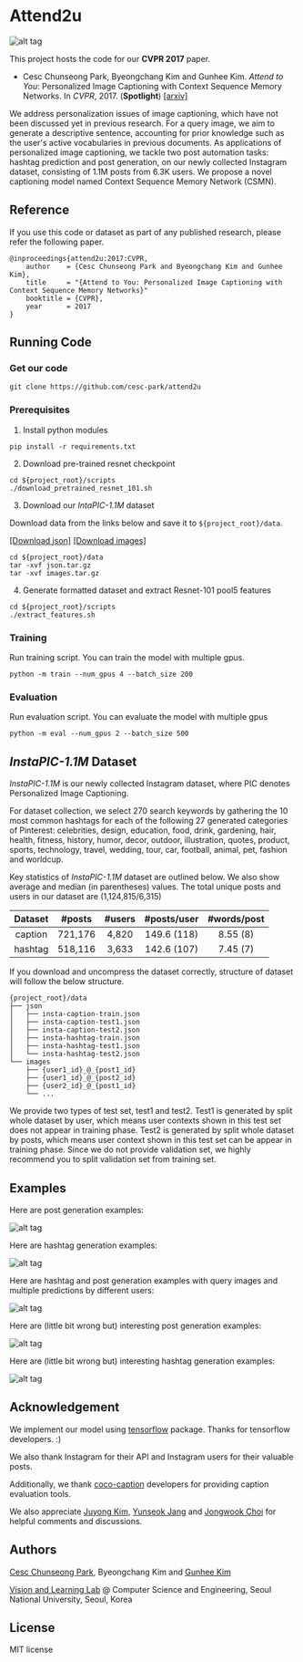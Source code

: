 # Attend2u

![alt tag](./assets/attend2u_cvpr.png)

This project hosts the code for our **CVPR 2017** paper.

- Cesc Chunseong Park, Byeongchang Kim and Gunhee Kim. *Attend to You*: Personalized Image Captioning with Context Sequence Memory Networks. In *CVPR*, 2017. (**Spotlight**) [[arxiv]](https://arxiv.org/abs/1704.06485)

We address personalization issues of image captioning, which have not been discussed yet in previous research.
For a query image, we aim to generate a descriptive sentence, accounting for prior knowledge such as the user's active vocabularies in previous documents.
As applications of personalized image captioning, we tackle two post automation tasks: hashtag prediction and post generation, on our newly collected Instagram dataset, consisting of 1.1M posts from 6.3K users.
We propose a novel captioning model named Context Sequence Memory Network (CSMN).

## Reference

If you use this code or dataset as part of any published research, please refer the following paper.

```
@inproceedings{attend2u:2017:CVPR,
    author    = {Cesc Chunseong Park and Byeongchang Kim and Gunhee Kim},
    title     = "{Attend to You: Personalized Image Captioning with Context Sequence Memory Networks}"
    booktitle = {CVPR},
    year      = 2017
}
```

## Running Code

### Get our code

```
git clone https://github.com/cesc-park/attend2u
```

### Prerequisites

1. Install python modules

```
pip install -r requirements.txt
```

2. Download pre-trained resnet checkpoint

```
cd ${project_root}/scripts
./download_pretrained_resnet_101.sh
```

3. Download our *IntaPIC-1.1M* dataset

Download data from the links below and save it to `${project_root}/data`.

[[Download json]](https://drive.google.com/uc?export=download&id=0B3xszfcsfVUBdG0tU3BOQWV0a0E)
[[Download images]](https://drive.google.com/uc?export=download&id=0B3xszfcsfVUBVkZGU2oxYVl6aDA)

```
cd ${project_root}/data
tar -xvf json.tar.gz
tar -xvf images.tar.gz
```

4. Generate formatted dataset and extract Resnet-101 pool5 features

```
cd ${project_root}/scripts
./extract_features.sh
```

### Training

Run training script.
You can train the model with multiple gpus.

```
python -m train --num_gpus 4 --batch_size 200
```

### Evaluation

Run evaluation script.
You can evaluate the model with multiple gpus

```
python -m eval --num_gpus 2 --batch_size 500
```

## *InstaPIC-1.1M* Dataset

*InstaPIC-1.1M* is our newly collected Instagram dataset, where PIC denotes Personalized Image Captioning.

For dataset collection, we select 270 search keywords by gathering the 10 most common hashtags for each of the following 27 generated categories of Pinterest: celebrities, design, education, food, drink, gardening, hair, health, fitness, history, humor, decor, outdoor, illustration, quotes, product, sports, technology, travel, wedding, tour, car, football, animal, pet, fashion and worldcup.

Key statistics of *InstaPIC-1.1M* dataset are outlined below.
We also show average and median (in parentheses) values.
The total unique posts and users in our dataset are (1,124,815/6,315)

| Dataset       | #posts        | #users        | #posts/user | #words/post |
|:-------------:|:-------------:|:-------------:|:-----------:|:-----------:|
| caption       | 721,176       | 4,820         | 149.6 (118) | 8.55 (8)    |
| hashtag       | 518,116       | 3,633         | 142.6 (107) | 7.45 (7)    |

If you download and uncompress the dataset correctly, structure of dataset will follow the below structure.

```
{project_root}/data
├── json
│   ├── insta-caption-train.json
│   ├── insta-caption-test1.json
│   ├── insta-caption-test2.json
│   ├── insta-hashtag-train.json
│   ├── insta-hashtag-test1.json
│   └── insta-hashtag-test2.json
└── images
    ├── {user1_id}_@_{post1_id}
    ├── {user1_id}_@_{post2_id}
    ├── {user2_id}_@_{post1_id}
    └── ...
```

We provide two types of test set, test1 and test2.
Test1 is generated by split whole dataset by user, which means user contexts shown in this test set does not appear in training phase.
Test2 is generated by split whole dataset by posts, which means user context shown in this test set can be appear in training phase.
Since we do not provide validation set, we highly recommend you to split validation set from training set.

## Examples

Here are post generation examples:

![alt tag](./assets/examples_best_post-1.png)

Here are hashtag generation examples:

![alt tag](./assets/examples_best_hash-1.png)

Here are hashtag and post generation examples with query images and multiple predictions by different users:

![alt tag](./assets/examples_byaimg-1.png)

Here are (little bit wrong but) interesting post generation examples:

![alt tag](./assets/post_example_interest_3-1.png)

Here are (little bit wrong but) interesting hashtag generation examples:

![alt tag](./assets/hash_example_interest_1-1.png)



## Acknowledgement

We implement our model using [tensorflow](http://tensorflow.org) package. Thanks for tensorflow developers. :)

We also thank Instagram for their API and Instagram users for their valuable posts.

Additionally, we thank [coco-caption](https://github.com/tylin/coco-caption) developers for providing caption evaluation tools.

We also appreciate [Juyong Kim](http://juyongkim.com), [Yunseok Jang](https://yunseokjang.github.io) and [Jongwook Choi](https://wook.kr) for helpful comments and discussions.

## Authors

[Cesc Chunseong Park](http://vision.snu.ac.kr/cesc/), Byeongchang Kim and [Gunhee Kim](http://www.cs.cmu.edu/~gunhee/)

[Vision and Learning Lab](http://vision.snu.ac.kr/) @ Computer Science and Engineering, Seoul National University, Seoul, Korea

## License

MIT license
